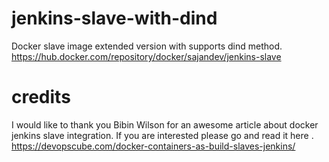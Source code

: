 # jenkins-slave-with-dind

Docker slave image extended version with supports dind method. https://hub.docker.com/repository/docker/sajandev/jenkins-slave


# credits
I would like to thank you Bibin Wilson for an awesome article about docker jenkins slave integration. If you are interested please go and read it here . https://devopscube.com/docker-containers-as-build-slaves-jenkins/

